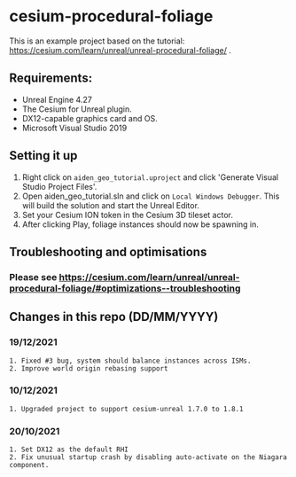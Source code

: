 # cesium-procedural-foliage

This is an example project based on the tutorial: https://cesium.com/learn/unreal/unreal-procedural-foliage/ .

## Requirements:
- Unreal Engine 4.27
- The Cesium for Unreal plugin.
- DX12-capable graphics card and OS.
- Microsoft Visual Studio 2019

## Setting it up
1. Right click on `aiden_geo_tutorial.uproject` and click 'Generate Visual Studio Project Files'.
2. Open aiden_geo_tutorial.sln and click on `Local Windows Debugger`. This will build the solution and start the Unreal Editor.
3. Set your Cesium ION token in the Cesium 3D tileset actor.
4. After clicking Play, foliage instances should now be spawning in.

## Troubleshooting and optimisations
### Please see https://cesium.com/learn/unreal/unreal-procedural-foliage/#optimizations--troubleshooting

## Changes in this repo (DD/MM/YYYY)

### 19/12/2021
```
1. Fixed #3 bug, system should balance instances across ISMs.
2. Improve world origin rebasing support
```

### 10/12/2021
```
1. Upgraded project to support cesium-unreal 1.7.0 to 1.8.1
```

### 20/10/2021
```
1. Set DX12 as the default RHI
2. Fix unusual startup crash by disabling auto-activate on the Niagara component.
```